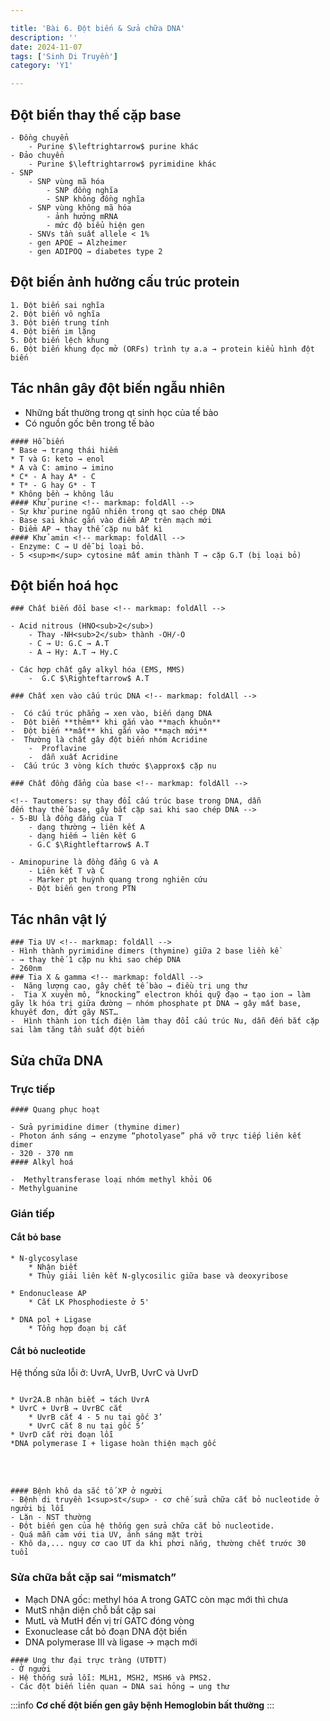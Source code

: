 ```yaml
---

title: 'Bài 6. Đột biến & Sửa chữa DNA'
description: ''
date: 2024-11-07
tags: ['Sinh Di Truyền']
category: 'Y1'

---
```


## Đột biến thay thế cặp base

<!-- markmap: foldAll -->

```markmap
- Đồng chuyển
    - Purine $\leftrightarrow$ purine khác
- Đảo chuyển
    - Purine $\leftrightarrow$ pyrimidine khác
- SNP
    - SNP vùng mã hóa
        - SNP đồng nghĩa
        - SNP không đồng nghĩa
    - SNP vùng không mã hóa
        - ảnh hưởng mRNA
        - mức độ biểu hiện gen
    - SNVs tần suất allele < 1%
    - gen APOE → Alzheimer
    - gen ADIPOQ → diabetes type 2
```

## Đột biến ảnh hưởng cấu trúc protein

```markmap
1. Đột biến sai nghĩa
2. Đột biến vô nghĩa
3. Đột biến trung tính
4. Đột biến im lặng
5. Đột biến lệch khung
6. Đột biến khung đọc mở (ORFs) trình tự a.a → protein kiểu hình đột biến
```

## Tác nhân gây đột biến ngẫu nhiên

* Những bất thường trong qt sinh học của tế bào
* Có nguồn gốc bên trong tế bào

```markmap
#### Hỗ biến
* Base → trạng thái hiếm
* T và G: keto → enol
* A và C: amino → imino
* C* - A hay A* - C
* T* - G hay G* - T
* Không bền → không lâu
#### Khử purine <!-- markmap: foldAll -->
- Sự khử purine ngẫu nhiên trong qt sao chép DNA
- Base sai khác gắn vào điểm AP trên mạch mới
- Điểm AP → thay thế cặp nu bất kì
#### Khử amin <!-- markmap: foldAll -->
- Enzyme: C → U dễ bị loại bỏ.
- 5 <sup>m</sup> cytosine mất amin thành T → cặp G.T (bị loại bỏ)
```

## Đột biến hoá học

```markmap
### Chất biến đổi base <!-- markmap: foldAll -->

- Acid nitrous (HNO<sub>2</sub>)
    - Thay -NH<sub>2</sub> thành -OH/-O
    - C → U: G.C → A.T
    - A → Hy: A.T → Hy.C

- Các hợp chất gây alkyl hóa (EMS, MMS)
    -  G.C $\Righteftarrow$ A.T

### Chất xen vào cấu trúc DNA <!-- markmap: foldAll -->

-  Có cấu trúc phẳng → xen vào, biến dạng DNA
-  Đột biến **thêm** khi gắn vào **mạch khuôn**
-  Đột biến **mất** khi gắn vào **mạch mới**
-  Thường là chất gây đột biến nhóm Acridine
    -  Proflavine
    -  dẫn xuất Acridine
-  Cấu trúc 3 vòng kích thước $\approx$ cặp nu

### Chất đồng đẳng của base <!-- markmap: foldAll -->

<!-- Tautomers: sự thay đổi cấu trúc base trong DNA, dẫn
đến thay thế base, gây bắt cặp sai khi sao chép DNA -->
- 5-BU là đồng đẳng của T
    - dạng thường → liên kết A
    - dạng hiếm → liên kết G
    - G.C $\Rightleftarrow$ A.T

- Aminopurine là đồng đẳng G và A
    - Liên kết T và C
    - Marker pt huỳnh quang trong nghiên cứu
    - Đột biến gen trong PTN
```

## Tác nhân vật lý

```markmap
### Tia UV <!-- markmap: foldAll -->
- Hình thành pyrimidine dimers (thymine) giữa 2 base liền kề
- → thay thế 1 cặp nu khi sao chép DNA
- 260nm
### Tia X & gamma <!-- markmap: foldAll -->
-  Năng lượng cao, gây chết tế bào → điều trị ung thư
-  Tia X xuyên mô, “knocking” electron khỏi quỹ đạo → tạo ion → làm gãy lk hóa trị giữa đường – nhóm phosphate pt DNA → gây mất base, khuyết đơn, đứt gãy NST…
-  Hình thành ion tích điện làm thay đổi cấu trúc Nu, dẫn đến bắt cặp sai làm tăng tần suất đột biến
```

## Sửa chữa DNA

### Trực tiếp

<!-- **Trực tiếp** -->

```markmap
#### Quang phục hoạt

- Sửa pyrimidine dimer (thymine dimer)
- Photon ánh sáng → enzyme “photolyase” phá vỡ trực tiếp liên kết dimer
- 320 - 370 nm
#### Alkyl hoá

-  Methyltransferase loại nhóm methyl khỏi O6
- Methylguanine
```

### Gián tiếp

<!-- **Gián tiếp** -->

#### Cắt bỏ base

```markmap
* N-glycosylase
    * Nhận biết
    * Thủy giải liên kết N-glycosilic giữa base và deoxyribose

* Endonuclease AP
    * Cắt LK Phosphodieste ở 5'

* DNA pol + Ligase
    * Tổng hợp đoạn bị cắt
```
<!-- B.A.Pierce, Genetics, A conceptual approach -->
#### Cắt bỏ nucleotide <!-- markmap: foldAll -->

Hệ thống sửa lỗi ở: UvrA, UvrB, UvrC và UvrD

```markmap

* Uvr2A.B nhận biết → tách UvrA
* UvrC + UvrB → UvrBC cắt
    * UvrB cắt 4 - 5 nu tại gốc 3’
    * UvrC cắt 8 nu tại gốc 5’
* UvrD cắt rời đoạn lỗi
*DNA polymerase I + ligase hoàn thiện mạch gốc
```

<br></br>

```markmap
#### Bệnh khô da sắc tố XP ở người
- Bệnh di truyền 1<sup>st</sup> - cơ chế sửa chữa cắt bỏ nucleotide ở người bị lỗi
- Lặn - NST thường
- Đột biến gen của hệ thống gen sửa chữa cắt bỏ nucleotide.
- Quá mẫn cảm với tia UV, ánh sáng mặt trời
- Khô da,... nguy cơ cao UT da khi phơi nắng, thường chết trước 30 tuổi
```

### Sửa chữa bắt cặp sai “mismatch” <!-- markmap: foldAll -->

<!-- Hệ thống sửa lỗi ở E. coli: MutS, MutL, MutH -->

* Mạch DNA gốc: methyl hóa A trong GATC còn mạc mới thì chưa
* MutS nhận diện chỗ bắt cặp sai
* MutL và MutH đến vị trí GATC đóng vòng
* Exonuclease cắt bỏ đoạn DNA đột biến
* DNA polymerase III và ligase → mạch mới

```markmap
#### Ung thư đại trực tràng (UTĐTT)
- Ở người
- Hệ thống sửa lỗi: MLH1, MSH2, MSH6 và PMS2.
- Các đột biến liên quan → DNA sai hỏng → ung thư
```

:::info
**Cơ chế đột biến gen gây bệnh Hemoglobin bất thường**
:::

<!-- CASE LÂM SÀNG -->
